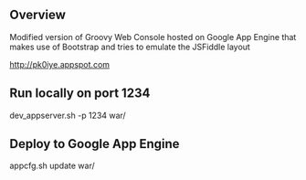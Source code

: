 ## Overview
Modified version of Groovy Web Console hosted on Google App Engine that makes use of Bootstrap and tries to emulate the JSFiddle layout

http://pk0iye.appspot.com

## Run locally on port 1234
dev_appserver.sh -p 1234 war/

## Deploy to Google App Engine
appcfg.sh update war/
